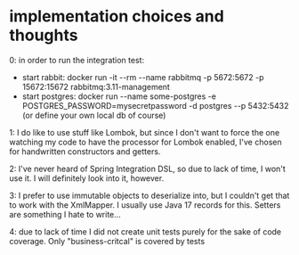 # implementation choices and thoughts

0: in order to run the integration test:

- start rabbit: docker run -it --rm --name rabbitmq -p 5672:5672 -p 15672:15672 rabbitmq:3.11-management
- start postgres: docker run --name some-postgres -e POSTGRES_PASSWORD=mysecretpassword -d postgres --p 5432:5432
  (or define your own local db of course)

1: I do like to use stuff like Lombok, but since I don't want to force the one watching my code to have the processor
for Lombok enabled, I've chosen for handwritten constructors and getters.

2: I've never heard of Spring Integration DSL, so due to lack of time, I won't use it. I will definitely look into it,
however.

3: I prefer to use immutable objects to deserialize into, but I couldn't get that to work with the XmlMapper.
I usually use Java 17 records for this. Setters are something I hate to write...

4: due to lack of time I did not create unit tests purely for the sake of code coverage. Only "business-critcal" is
covered by tests

